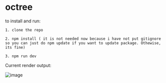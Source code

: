 # octree

to install and run:

```
1. clone the repo
```
```
2. npm install ( it is not needed now because i have not put gitignore so you can just do npm update if you want to update package. Othewise, its fine)
```
```
3. npm run dev
```
Current render output:

![image](https://user-images.githubusercontent.com/11494733/210715218-47b58d63-4b13-4f17-aa5a-5636f67321bd.png)


